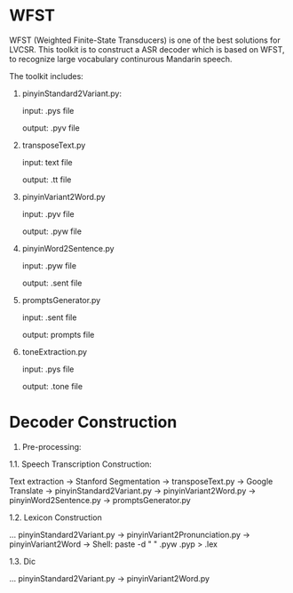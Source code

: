 WFST
====
WFST (Weighted Finite-State Transducers) is one of the best solutions for LVCSR. This toolkit is to construct a ASR decoder which is based on WFST, to recognize large vocabulary continurous Mandarin speech.

The toolkit includes:

1. pinyinStandard2Variant.py:

    input: .pys file

    output: .pyv file

2. transposeText.py

    input: text file

    output: .tt file

3. pinyinVariant2Word.py

    input: .pyv file

    output: .pyw file

4. pinyinWord2Sentence.py

    input: .pyw file

    output: .sent file

5. promptsGenerator.py

    input: .sent file

    output: prompts file

6. toneExtraction.py

    input: .pys file

    output: .tone file

Decoder Construction
====
1. Pre-processing:

1.1. Speech Transcription Construction:

Text extraction -> Stanford Segmentation -> transposeText.py -> Google Translate -> pinyinStandard2Variant.py -> pinyinVariant2Word.py -> pinyinWord2Sentence.py -> promptsGenerator.py

1.2. Lexicon Construction

... pinyinStandard2Variant.py -> pinyinVariant2Pronunciation.py -> pinyinVariant2Word -> Shell: paste -d " " .pyw .pyp > .lex

1.3. Dic

... pinyinStandard2Variant.py -> pinyinVariant2Word.py
